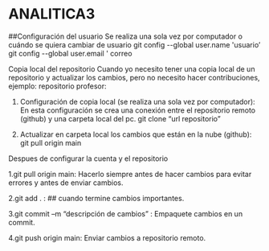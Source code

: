 # ANALITICA3

##Configuración del usuario 
Se realiza una sola vez por computador o cuándo se quiera cambiar de usuario
git config --global user.name  'usuario’ 
git config --global user.email ' correo

Copia local del repositorio
Cuando yo necesito tener una copia local de un repositorio y actualizar los cambios, pero no necesito hacer contribuciones, ejemplo: repositorio profesor: 

1. Configuración de copia local (se realiza una sola vez por computador): En esta configuración se crea una conexión entre el repositorio remoto (github) y una carpeta local del pc.
git clone “url repositorio”

2. Actualizar en carpeta local los cambios que están en la nube (github):
git pull origin main

Despues de configurar la cuenta y el repositorio

1.git pull origin main:  Hacerlo siempre antes de hacer cambios para evitar errores y antes de enviar cambios.

2.git add . : ## cuando termine cambios importantes.

3.git commit –m  “descripción de cambios” : Empaquete cambios en un commit. 

4.git push origin main:  Enviar cambios a repositorio remoto.




